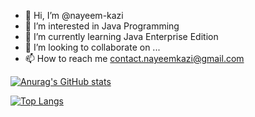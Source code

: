 - 👋 Hi, I’m @nayeem-kazi
- 👀 I’m interested in Java Programming
- 🌱 I’m currently learning Java Enterprise Edition
- 💞️ I’m looking to collaborate on ...
- 📫 How to reach me contact.nayeemkazi@gmail.com

[![Anurag's GitHub stats](https://github-readme-stats.vercel.app/api?username=nayeem-kazi)](https://github.com/nayeem-kazi/github-readme-stats)

[![Top Langs](https://github-readme-stats.vercel.app/api/top-langs/?username=nayeem-kazi)](https://github.com/nayeem-kazi/github-readme-stats)
<!---
nayeem-kazi/nayeem-kazi is a ✨ special ✨ repository because its `README.md` (this file) appears on your GitHub profile.
You can click the Preview link to take a look at your changes.
--->
